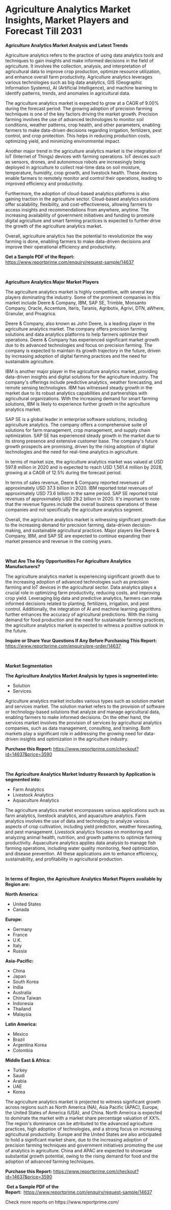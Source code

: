 <p><h1>Agriculture Analytics Market Insights, Market Players and Forecast Till 2031</h1></p><p><strong>Agriculture Analytics Market Analysis and Latest Trends</strong></p>
<p><p>Agriculture analytics refers to the practice of using data analytics tools and techniques to gain insights and make informed decisions in the field of agriculture. It involves the collection, analysis, and interpretation of agricultural data to improve crop production, optimize resource utilization, and enhance overall farm productivity. Agriculture analytics leverages various technologies such as big data analytics, GIS (Geographic Information Systems), AI (Artificial Intelligence), and machine learning to identify patterns, trends, and anomalies in agricultural data.</p><p>The agriculture analytics market is expected to grow at a CAGR of 9.00% during the forecast period. The growing adoption of precision farming techniques is one of the key factors driving the market growth. Precision farming involves the use of advanced technologies to monitor soil conditions, weather patterns, crop health, and other parameters, enabling farmers to make data-driven decisions regarding irrigation, fertilizers, pest control, and crop protection. This helps in reducing production costs, optimizing yield, and minimizing environmental impact.</p><p>Another major trend in the agriculture analytics market is the integration of IoT (Internet of Things) devices with farming operations. IoT devices such as sensors, drones, and autonomous robots are increasingly being deployed in agriculture to collect real-time data on soil moisture, temperature, humidity, crop growth, and livestock health. These devices enable farmers to remotely monitor and control their operations, leading to improved efficiency and productivity.</p><p>Furthermore, the adoption of cloud-based analytics platforms is also gaining traction in the agriculture sector. Cloud-based analytics solutions offer scalability, flexibility, and cost-effectiveness, allowing farmers to access insights and recommendations from anywhere, anytime. The increasing availability of government initiatives and funding to promote digital agriculture and smart farming practices is expected to further drive the growth of the agriculture analytics market.</p><p>Overall, agriculture analytics has the potential to revolutionize the way farming is done, enabling farmers to make data-driven decisions and improve their operational efficiency and productivity.</p></p>
<p><strong>Get a Sample PDF of the Report:&nbsp;</strong> <a href="https://www.reportprime.com/enquiry/request-sample/14637">https://www.reportprime.com/enquiry/request-sample/14637</a></p>
<p>&nbsp;</p>
<p><strong>Agriculture Analytics Major Market Players</strong></p>
<p><p>The agriculture analytics market is highly competitive, with several key players dominating the industry. Some of the prominent companies in this market include Deere & Company, IBM, SAP SE, Trimble, Monsanto Company, Oracle, Accenture, Iteris, Taranis, Agribotix, Agrivi, DTN, aWhere, Granular, and Proagrica.</p><p>Deere & Company, also known as John Deere, is a leading player in the agriculture analytics market. The company offers precision farming solutions and data analytics platforms to help farmers optimize their operations. Deere & Company has experienced significant market growth due to its advanced technologies and focus on precision farming. The company is expected to maintain its growth trajectory in the future, driven by increasing adoption of digital farming practices and the need for sustainable agriculture.</p><p>IBM is another major player in the agriculture analytics market, providing data-driven insights and digital solutions for the agriculture industry. The company's offerings include predictive analytics, weather forecasting, and remote sensing technologies. IBM has witnessed steady growth in the market due to its robust analytics capabilities and partnerships with agricultural organizations. With the increasing demand for smart farming solutions, IBM is likely to experience further growth in the agriculture analytics market.</p><p>SAP SE is a global leader in enterprise software solutions, including agriculture analytics. The company offers a comprehensive suite of solutions for farm management, crop management, and supply chain optimization. SAP SE has experienced steady growth in the market due to its strong presence and extensive customer base. The company's future growth prospects are promising, driven by the rising adoption of digital technologies and the need for real-time analytics in agriculture.</p><p>In terms of market size, the agriculture analytics market was valued at USD 597.8 million in 2020 and is expected to reach USD 1,561.4 million by 2028, growing at a CAGR of 12.5% during the forecast period.</p><p>In terms of sales revenue, Deere & Company reported revenues of approximately USD 37.3 billion in 2020. IBM reported total revenues of approximately USD 73.6 billion in the same period. SAP SE reported total revenues of approximately USD 29.2 billion in 2020. It's important to note that the revenue figures include the overall business operations of these companies and not specifically the agriculture analytics segment.</p><p>Overall, the agriculture analytics market is witnessing significant growth due to the increasing demand for precision farming, data-driven decision-making, and sustainable agricultural practices. Major players like Deere & Company, IBM, and SAP SE are expected to continue expanding their market presence and revenue in the coming years.</p></p>
<p>&nbsp;</p>
<p><strong>What Are The Key Opportunities For Agriculture Analytics Manufacturers?</strong></p>
<p><p>The agriculture analytics market is experiencing significant growth due to the increasing adoption of advanced technologies such as precision farming and IoT devices in the agricultural sector. Data analytics plays a crucial role in optimizing farm productivity, reducing costs, and improving crop yield. Leveraging big data and predictive analytics, farmers can make informed decisions related to planting, fertilizers, irrigation, and pest control. Additionally, the integration of AI and machine learning algorithms further enhances the accuracy of agricultural predictions. With the rising demand for food production and the need for sustainable farming practices, the agriculture analytics market is expected to witness a positive outlook in the future.</p></p>
<p><strong>Inquire or Share Your Questions If Any Before Purchasing This Report:</strong> <a href="https://www.reportprime.com/enquiry/pre-order/14637">https://www.reportprime.com/enquiry/pre-order/14637</a></p>
<p>&nbsp;</p>
<p><strong>Market Segmentation</strong></p>
<p><strong>The Agriculture Analytics Market Analysis by types is segmented into:</strong></p>
<p><ul><li>Solution</li><li>Services</li></ul></p>
<p><p>Agriculture analytics market includes various types such as solution market and services market. The solution market refers to the provision of software or technology-based solutions that analyze and manage agricultural data, enabling farmers to make informed decisions. On the other hand, the services market involves the provision of services by agricultural analytics companies, such as data management, consulting, and training. Both markets play a significant role in addressing the growing need for data-driven insights and optimization in the agriculture industry.</p></p>
<p><strong>Purchase this Report:&nbsp;</strong><a href="https://www.reportprime.com/checkout?id=14637&price=3590">https://www.reportprime.com/checkout?id=14637&price=3590</a></p>
<p>&nbsp;</p>
<p><strong>The Agriculture Analytics Market Industry Research by Application is segmented into:</strong></p>
<p><ul><li>Farm Analytics</li><li>Livestock Analytics</li><li>Aquaculture Analytics</li></ul></p>
<p><p>The agriculture analytics market encompasses various applications such as farm analytics, livestock analytics, and aquaculture analytics. Farm analytics involves the use of data and technology to analyze various aspects of crop cultivation, including yield prediction, weather forecasting, and pest management. Livestock analytics focuses on monitoring and analyzing animal health, nutrition, and growth patterns to optimize farming productivity. Aquaculture analytics applies data analysis to manage fish farming operations, including water quality monitoring, feed optimization, and disease prevention. All these applications aim to enhance efficiency, sustainability, and profitability in agricultural production.</p></p>
<p>&nbsp;</p>
<p><strong>In terms of Region, the Agriculture Analytics Market Players available by Region are:</strong></p>
<p>
    <p> <strong> North America: </strong>
        <ul>
            <li>United States</li>
            <li>Canada</li>
        </ul>
        </p> 
    <p> <strong> Europe: </strong>
        <ul>
            <li>Germany</li>
            <li>France</li>
            <li>U.K.</li>
            <li>Italy</li>
            <li>Russia</li>
        </ul>
        </p> 
    <p> <strong> Asia-Pacific: </strong>
        <ul>
            <li>China</li>
            <li>Japan</li>
            <li>South Korea</li>
            <li>India</li>
            <li>Australia</li>
            <li>China Taiwan</li>
            <li>Indonesia</li>
            <li>Thailand</li>
            <li>Malaysia</li>
        </ul>
        </p> 
    <p> <strong> Latin America: </strong>
        <ul>
            <li>Mexico</li>
            <li>Brazil</li>
            <li>Argentina Korea</li>
            <li>Colombia</li>
        </ul>
        </p> 
    <p> <strong> Middle East & Africa: </strong>
        <ul>
            <li>Turkey</li>
            <li>Saudi</li>
            <li>Arabia</li>
            <li>UAE</li>
            <li>Korea</li>
        </ul>
    </p>
    </p>
<p><p>The agriculture analytics market is projected to witness significant growth across regions such as North America (NA), Asia Pacific (APAC), Europe, the United States of America (USA), and China. North America is expected to dominate the market with a market share percentage valuation of XX%. The region's dominance can be attributed to the advanced agriculture practices, high adoption of technologies, and a strong focus on increasing agricultural productivity. Europe and the United States are also anticipated to hold a significant market share, due to the increasing adoption of precision farming techniques and government initiatives promoting the use of analytics in agriculture. China and APAC are expected to showcase substantial growth potential, owing to the rising demand for food and the adoption of advanced farming techniques.</p></p>
<p><strong>Purchase this Report: </strong><a href="https://www.reportprime.com/checkout?id=14637&price=3590">https://www.reportprime.com/checkout?id=14637&price=3590</a></p>
<p>&nbsp;<strong>Get a Sample PDF of the Report:&nbsp;&nbsp;</strong><a href="https://www.reportprime.com/enquiry/request-sample/14637">https://www.reportprime.com/enquiry/request-sample/14637</a></p>
<p><strong></strong></p>
<p>Check more reports on https://www.reportprime.com/</p>